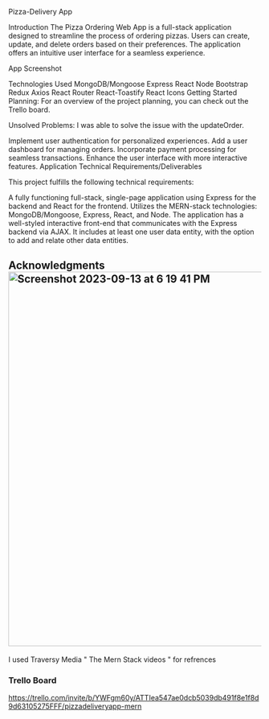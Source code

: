 Pizza-Delivery App

Introduction
The Pizza Ordering Web App is a full-stack application designed to streamline the process of ordering pizzas. Users can create, update, and delete orders based on their preferences. The application offers an intuitive user interface for a seamless experience.

App Screenshot

Technologies Used
MongoDB/Mongoose
Express
React
Node
Bootstrap
Redux
Axios
React Router
React-Toastify
React Icons
Getting Started
Planning: For an overview of the project planning, you can check out the Trello board.


Unsolved Problems: I was able to solve the issue with the updateOrder. 

Implement user authentication for personalized experiences.
Add a user dashboard for managing orders.
Incorporate payment processing for seamless transactions.
Enhance the user interface with more interactive features.
Application Technical Requirements/Deliverables

This project fulfills the following technical requirements:

A fully functioning full-stack, single-page application using Express for the backend and React for the frontend.
Utilizes the MERN-stack technologies: MongoDB/Mongoose, Express, React, and Node.
The application has a well-styled interactive front-end that communicates with the Express backend via AJAX.
It includes at least one user data entity, with the option to add and relate other data entities.

## Acknowledgments<img width="745" alt="Screenshot 2023-09-13 at 6 19 41 PM" src="https://github.com/monaeman/Pizza-Delivery-App/assets/78503141/896134ca-1eeb-4041-be2c-166f8b99daf2">


I used Traversy Media " The Mern Stack videos " for refrences 


### Trello Board
https://trello.com/invite/b/YWFgm60y/ATTIea547ae0dcb5039db491f8e1f8d9d63105275FFF/pizzadeliveryapp-mern 
